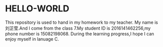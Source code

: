 # HELLO-WORLD
This repository is used to hand in my homework to my teacher.
My name is 刘芷莹.And I come from the class 7.My student ID is 2016141462256,my phone number is 15082198068.
During the learning progress,I hope I can enjoy myself in lanuage C.
